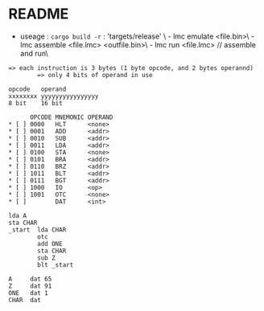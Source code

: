 # README
* useage : `cargo build -r` : 'targets/release' \\
        - lmc emulate <file.bin>\\
        - lmc assemble <file.lmc> <outfile.bin>\\
        - lmc run <file.lmc> // assemble and run\\

```
=> each instruction is 3 bytes (1 byte opcode, and 2 bytes operannd)
        => only 4 bits of operand in use

opcode   operand
xxxxxxxx yyyyyyyyyyyyyyyy
8 bit    16 bit

      OPCODE MNEMONIC OPERAND
* [ ] 0000   HLT      <none>
* [ ] 0001   ADD      <addr>
* [ ] 0010   SUB      <addr>
* [ ] 0011   LDA      <addr>
* [ ] 0100   STA      <none>
* [ ] 0101   BRA      <addr>
* [ ] 0110   BRZ      <addr>
* [ ] 1011   BLT      <addr>
* [ ] 0111   BGT      <addr>
* [ ] 1000   IO       <op>
* [ ] 1001   OTC      <none>
* [ ]        DAT      <int>

lda A
sta CHAR
_start  lda CHAR
        otc
        add ONE
        sta CHAR
        sub Z
        blt _start
        
A     dat 65
Z     dat 91
ONE   dat 1
CHAR  dat
```
